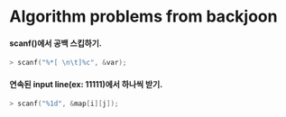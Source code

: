# Algorithm problems from backjoon

#### scanf()에서 공백 스킵하기.
```c 
> scanf("%*[ \n\t]%c", &var); 
```

#### 연속된 input line(ex: 11111)에서 하나씩 받기.
```c 
> scanf("%1d", &map[i][j]);
```
